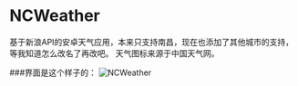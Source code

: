 NCWeather
=========

基于新浪API的安卓天气应用，本来只支持南昌，现在也添加了其他城市的支持，等我知道怎么改名了再改吧。
天气图标来源于中国天气网。



###界面是这个样子的：
![NCWeather](http://ww4.sinaimg.cn/large/69209b85gw1egjn6umahhj208c0dc0tc.jpg "NCWeather")


